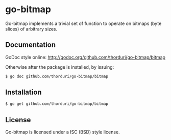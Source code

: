 go-bitmap
=========

Go-bitmap implements a trivial set of function to operate on
bitmaps (byte slices) of arbitrary sizes.

## Documentation
GoDoc style online: http://godoc.org/github.com/thorduri/go-bitmap/bitmap

Otherwise after the package is installed, by issuing:
```bash
$ go doc github.com/thorduri/go-bitmap/bitmap
```

## Installation
```bash
$ go get github.com/thorduri/go-bitmap/bitmap
```

## License
Go-bitmap is licensed under a ISC (BSD) style license.
